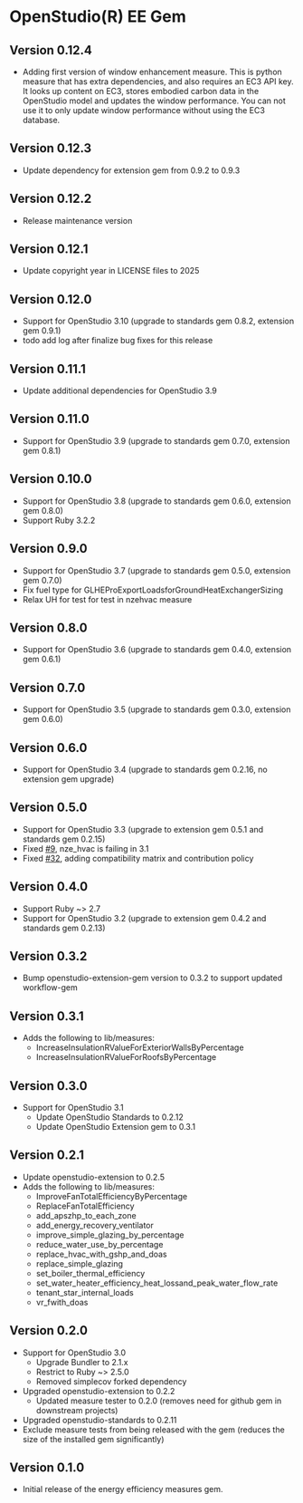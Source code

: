 # OpenStudio(R) EE Gem

## Version 0.12.4
* Adding first version of window enhancement measure. This is python measure that has extra dependencies, and also requires an EC3 API key. It looks up content on EC3, stores embodied carbon data in the OpenStudio model and updates the window performance. You can not use it to only update window performance without using the EC3 database.

## Version 0.12.3
* Update dependency for extension gem from 0.9.2 to 0.9.3

## Version 0.12.2
* Release maintenance version

## Version 0.12.1
* Update copyright year in LICENSE files to 2025

## Version 0.12.0
* Support for OpenStudio 3.10 (upgrade to standards gem 0.8.2, extension gem 0.9.1)
* todo add log after finalize bug fixes for this release

## Version 0.11.1
* Update additional dependencies for OpenStudio 3.9

## Version 0.11.0
* Support for OpenStudio 3.9 (upgrade to standards gem 0.7.0, extension gem 0.8.1)

## Version 0.10.0
* Support for OpenStudio 3.8 (upgrade to standards gem 0.6.0, extension gem 0.8.0)
* Support Ruby 3.2.2

## Version 0.9.0
* Support for OpenStudio 3.7 (upgrade to standards gem 0.5.0, extension gem 0.7.0)
* Fix fuel type for GLHEProExportLoadsforGroundHeatExchangerSizing
* Relax UH for test for test in nzehvac measure

## Version 0.8.0
* Support for OpenStudio 3.6 (upgrade to standards gem 0.4.0, extension gem 0.6.1)

## Version 0.7.0
* Support for OpenStudio 3.5 (upgrade to standards gem 0.3.0, extension gem 0.6.0)

## Version 0.6.0
* Support for OpenStudio 3.4 (upgrade to standards gem 0.2.16, no extension gem upgrade)

## Version 0.5.0
* Support for OpenStudio 3.3 (upgrade to extension gem 0.5.1 and standards gem 0.2.15)
* Fixed [#9]( https://github.com/NREL/openstudio-ee-gem/issues/9 ), nze_hvac is failing in 3.1
* Fixed [#32]( https://github.com/NREL/openstudio-ee-gem/pull/32 ), adding compatibility matrix and contribution policy

## Version 0.4.0

* Support Ruby ~> 2.7
* Support for OpenStudio 3.2 (upgrade to extension gem 0.4.2 and standards gem 0.2.13)

## Version 0.3.2

* Bump openstudio-extension-gem version to 0.3.2 to support updated workflow-gem

## Version 0.3.1

* Adds the following to lib/measures:
    * IncreaseInsulationRValueForExteriorWallsByPercentage
    * IncreaseInsulationRValueForRoofsByPercentage

## Version 0.3.0

* Support for OpenStudio 3.1
    * Update OpenStudio Standards to 0.2.12
    * Update OpenStudio Extension gem to 0.3.1

## Version 0.2.1

* Update openstudio-extension to 0.2.5
* Adds the following to lib/measures:
    * ImproveFanTotalEfficiencyByPercentage
    * ReplaceFanTotalEfficiency
    * add_apszhp_to_each_zone
    * add_energy_recovery_ventilator
    * improve_simple_glazing_by_percentage
    * reduce_water_use_by_percentage
    * replace_hvac_with_gshp_and_doas
    * replace_simple_glazing
    * set_boiler_thermal_efficiency
    * set_water_heater_efficiency_heat_lossand_peak_water_flow_rate
    * tenant_star_internal_loads
    * vr_fwith_doas

## Version 0.2.0

* Support for OpenStudio 3.0
    * Upgrade Bundler to 2.1.x
    * Restrict to Ruby ~> 2.5.0   
    * Removed simplecov forked dependency 
* Upgraded openstudio-extension to 0.2.2
    * Updated measure tester to 0.2.0 (removes need for github gem in downstream projects)
* Upgraded openstudio-standards to 0.2.11
* Exclude measure tests from being released with the gem (reduces the size of the installed gem significantly)

## Version 0.1.0

* Initial release of the energy efficiency measures gem.
